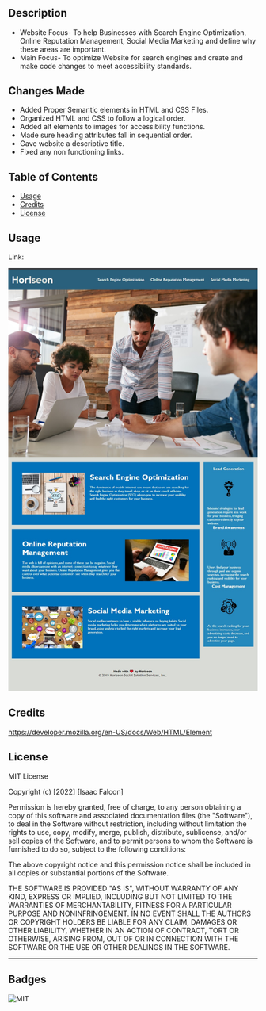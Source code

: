 # <Horiseon Marketing Project>

## Description

- Website Focus- To help Businesses with Search Engine Optimization, Online Reputation Management, Social Media Marketing and define why these areas are important.
- Main Focus- To optimize Website for search engines and create and make code changes to meet accessibility    standards.

## Changes Made

- Added Proper Semantic elements in HTML and CSS Files.
- Organized HTML and CSS to follow a logical order.
- Added alt elements to images for accessibility functions.
- Made sure heading attributes fall in sequential order.
- Gave website a descriptive title.
- Fixed any non functioning links.

## Table of Contents

- [Usage](#usage)
- [Credits](#credits)
- [License](#license)

## Usage

Link: 

![alt Website Screenshot](assets/images/horiseonwebsitepreview.jpg)

## Credits

https://developer.mozilla.org/en-US/docs/Web/HTML/Element


## License

MIT License

Copyright (c) [2022] [Isaac Falcon]

Permission is hereby granted, free of charge, to any person obtaining a copy
of this software and associated documentation files (the "Software"), to deal
in the Software without restriction, including without limitation the rights
to use, copy, modify, merge, publish, distribute, sublicense, and/or sell
copies of the Software, and to permit persons to whom the Software is
furnished to do so, subject to the following conditions:

The above copyright notice and this permission notice shall be included in all
copies or substantial portions of the Software.

THE SOFTWARE IS PROVIDED "AS IS", WITHOUT WARRANTY OF ANY KIND, EXPRESS OR
IMPLIED, INCLUDING BUT NOT LIMITED TO THE WARRANTIES OF MERCHANTABILITY,
FITNESS FOR A PARTICULAR PURPOSE AND NONINFRINGEMENT. IN NO EVENT SHALL THE
AUTHORS OR COPYRIGHT HOLDERS BE LIABLE FOR ANY CLAIM, DAMAGES OR OTHER
LIABILITY, WHETHER IN AN ACTION OF CONTRACT, TORT OR OTHERWISE, ARISING FROM,
OUT OF OR IN CONNECTION WITH THE SOFTWARE OR THE USE OR OTHER DEALINGS IN THE
SOFTWARE.

---

## Badges

![MIT](https://img.shields.io/apm/l/vim-mode)

